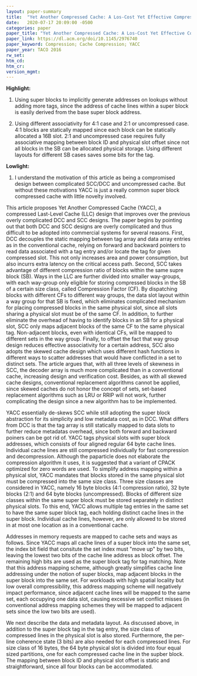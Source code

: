 ```yaml
---
layout: paper-summary
title:  "Yet Another Compressed Cache: A Los-Cost Yet Effective Compressed Cache"
date:   2020-07-17 20:09:00 -0500
categories: paper
paper_title: "Yet Another Compressed Cache: A Los-Cost Yet Effective Compressed Cache"
paper_link: https://dl.acm.org/doi/10.1145/2976740
paper_keyword: Compression; Cache Compression; YACC
paper_year: TACO 2016
rw_set:
htm_cd:
htm_cr:
version_mgmt:
---
```


**Highlight:**

1. Using super blocks to implicitly generate addresses on lookups without adding more tags, since the address of cache lines
   within a super block is easily derived from the base super block address.

2. Using different associativity for 4:1 case and 2:1 or uncompressed case. 4:1 blocks are statically mapped since each block
   can be statically allocated a 16B slot. 2:1 and uncompressed case requires fully associative mapping between block
   ID and physical slot offset since not all blocks in the SB can be allocated physical storage.
   Using different layouts for different SB cases saves some bits for the tag.

**Lowlight:**

1. I understand the motivation of this article as being a compromised design between complicated SCC/DCC and uncompressed
   cache. But without these motivations YACC is just a really common super block compressed cache with little novelty involved.

This article proposes Yet Another Compressed Cache (YACC), a compressed Last-Level Cache (LLC) design that improves over
the previous overly complicated DCC and SCC designs. The paper begins by pointing out that both DCC and SCC designs are
overly complicated and thus difficult to be adopted into commercial systems for several reasons. First, DCC decouples
the static mapping between tag array and data array entries as in the conventional cache, relying on forward and backward
pointers to read data associated with a tag entry and/or locate the tag for given compressed slot. This not only increases
area and power consumption, but also incurrs extra latency on the critical access path. Second, SCC takes advantage of 
different compression ratio of blocks within the same supre block (SB). Ways in the LLC are further divided into smaller
way-groups, with each way-group only eligible for storing compressed blocks in the SB of a certain size class,
called Compression Factor (CF). By dispatching blocks with different CFs to different way groups, the data slot layout 
within a way group for that SB is fixed, which eliminates complicated mechanism for placing compressed blocks in the 
same physical slot, since all slots sharing a physical slot must be of the same CF. In addition, to further eliminate 
the overhead of having to identify blocks in an SB for a physical slot, SCC only maps adjacent blocks of the same CF
to the same physical tag. Non-adjacent blocks, even with identical CFs, will be mapped to different sets in the way group.
Finally, to offset the fact that way group design reduces effective associativity for a certain address, SCC also adopts
the skewed cache design which uses different hash functions in different ways to scatter addresses that would have conflicted
in a set to distinct sets. 
The article argues that, with all three levels of skewness in SCC, the decoder array is much more complicated than in
a conventional cache, increasing design and verification cost. Besides, as with all skewed cache designs, conventional
replacement algorithms cannot be applied, since skewed caches do not honor the concept of sets, set-based replacement 
algorithms such as LRU or RRIP will not work, further complicating the design since a new algorithm has to be implemented.

YACC essentially de-skews SCC while still adopting the super block abstraction for its simplicity and low metadata cost, 
as in DCC. What differs from DCC is that the tag array is still statically mapped to data slots to further reduce 
metadatas overhead, since both forward and backward poiners can be got rid of.
YACC tags physical slots with super block addresses, which consists of four aligned regular 64 byte cache lines. 
Individual cache lines are still compressed individually for fast compression and decompression. Although the paparticle
does not elaborate the compression algorithm it uses, it is suggested that a variant of CPACK optimized for zero words 
are used. To simplify address mapping within a physical slot, YACC mandates that blocks stored in the same physical 
slot must be compressed into the same size class. Three size classes are considered in YACC, namely 16 byte blocks (4:1
compression ratio), 32 byte blocks (2:1) and 64 byte blocks (uncompressed). Blocks of different size classes within the
same super block must be stored separately in distinct physical slots. To this end, YACC allows multiple tag entries
in the same set to have the same super block tag, each holding distinct cache lines in the super block. Individual
cache lines, however, are only allowed to be stored in at most one location as in a conventional cache.

Addresses in memory requests are mapped to cache sets and ways as follows. Since YACC maps all cache lines of a super block
into the same set, the index bit field that consitute the set index must "move up" by two bits, leaving the lowest two bits
of the cache line address as block offset. The remaining high bits are used as the super block tag for tag matching.
Note that this address mapping scheme, although greatly simplifies cache line addressing under the notion of super blocks,
map adjacent blocks in the super block into the same set. For workloads with high spatial locality but low overall 
compressibility, this address mapping scheme will negatively impact performance, since adjacent cache lines will be mapped
to the same set, each occupying one data slot, causing excessive set conflict misses (in conventional address mapping
schemes they will be mapped to adjacent sets since the low two bits are used). 

We next describe the data and metadata layout. As discussed above, in addition to the super block tag in the 
tag entry, the size class of compressed lines in the physical slot is also stored. Furthermore, the per-line coherence
state (3 bits) are also needed for each compressed lines. For size class of 16 bytes, the 64 byte physical slot 
is divided into four equal sized partitions, one for each compressed cache line in the supber block. The mapping
between block ID and physical slot offset is static and straightforward, since all four blocks can be accommodated.

